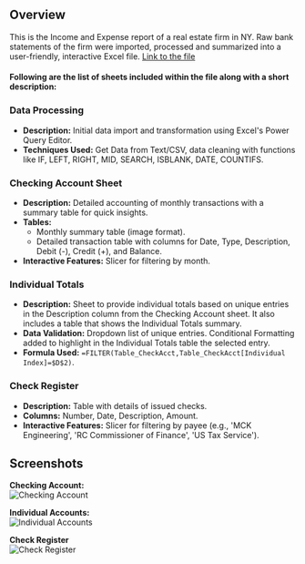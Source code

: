 ## Overview 
This is the Income and Expense report of a real estate firm in NY. Raw bank statements of the firm were imported, processed and summarized into a user-friendly, interactive Excel file. [Link to the file](https://github.com/ashergeo/My-Portfolio/raw/main/assets/Microsoft%20Excel/Abraham%20Properties%202023.xlsx)
<br>
#### Following are the list of sheets included within the file along with a short description:
### Data Processing

- **Description:** Initial data import and transformation using Excel's Power Query Editor.
- **Techniques Used:** Get Data from Text/CSV, data cleaning with functions like IF, LEFT, RIGHT, MID, SEARCH, ISBLANK, DATE, COUNTIFS.

### Checking Account Sheet

- **Description:** Detailed accounting of monthly transactions with a summary table for quick insights.
- **Tables:** 
  - Monthly summary table (image format).
  - Detailed transaction table with columns for Date, Type, Description, Debit (-), Credit (+), and Balance.
- **Interactive Features:** Slicer for filtering by month.

### Individual Totals

- **Description:** Sheet to provide individual totals based on unique entries in the Description column from the Checking Account sheet. It also includes a table that shows the Individual Totals summary. 
- **Data Validation:** Dropdown list of unique entries. Conditional Formatting added to highlight in the Individual Totals table the selected entry. 
- **Formula Used:** `=FILTER(Table_CheckAcct,Table_CheckAcct[Individual Index]=$D$2)`.

### Check Register

- **Description:** Table with details of issued checks.
- **Columns:** Number, Date, Description, Amount.
- **Interactive Features:** Slicer for filtering by payee (e.g., 'MCK Engineering', 'RC Commissioner of Finance', 'US Tax Service').

## Screenshots
**Checking Account:**  
    ![Checking Account](https://github.com/ashergeo/My-Portfolio/blob/main/assets/Microsoft%20Excel/Checking%20Account.png)   
    

**Individual Accounts:**  
    ![Individual Accounts](https://github.com/ashergeo/My-Portfolio/blob/main/assets/Microsoft%20Excel/Individual%20Accounts.png)   
    

**Check Register**   
    ![Check Register](https://github.com/ashergeo/My-Portfolio/blob/main/assets/Microsoft%20Excel/Check%20Register.png)

